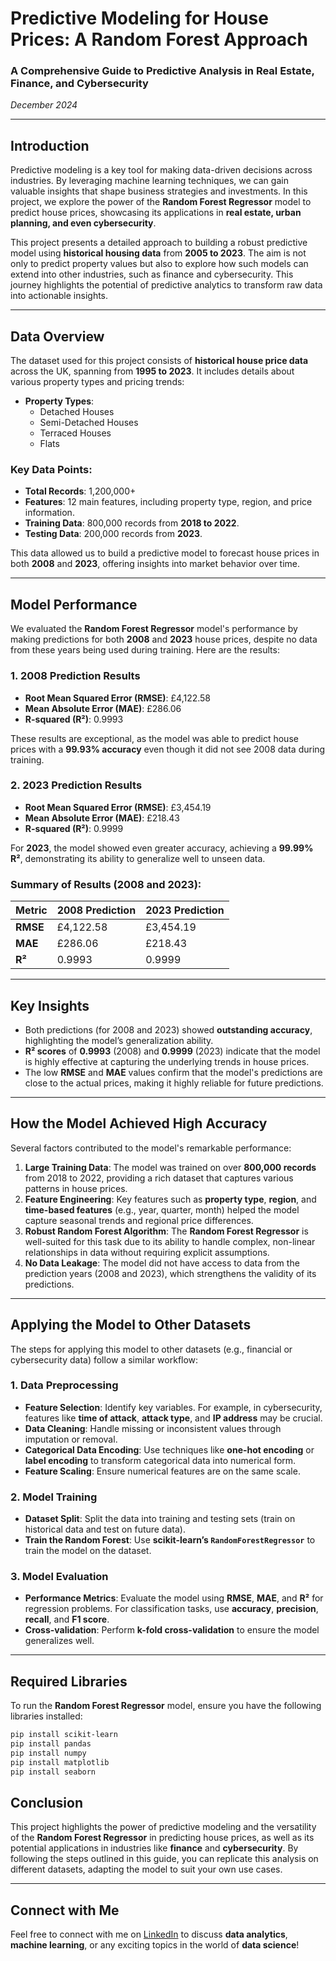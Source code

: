 # Predictive Modeling for House Prices: A Random Forest Approach

### A Comprehensive Guide to Predictive Analysis in Real Estate, Finance, and Cybersecurity

*December 2024*

---

## Introduction

Predictive modeling is a key tool for making data-driven decisions across industries. By leveraging machine learning techniques, we can gain valuable insights that shape business strategies and investments. In this project, we explore the power of the **Random Forest Regressor** model to predict house prices, showcasing its applications in **real estate, urban planning, and even cybersecurity**.

This project presents a detailed approach to building a robust predictive model using **historical housing data** from **2005 to 2023**. The aim is not only to predict property values but also to explore how such models can extend into other industries, such as finance and cybersecurity. This journey highlights the potential of predictive analytics to transform raw data into actionable insights.

---

## Data Overview

The dataset used for this project consists of **historical house price data** across the UK, spanning from **1995 to 2023**. It includes details about various property types and pricing trends:

- **Property Types**:
  - Detached Houses
  - Semi-Detached Houses
  - Terraced Houses
  - Flats

### Key Data Points:
- **Total Records**: 1,200,000+
- **Features**: 12 main features, including property type, region, and price information.
- **Training Data**: 800,000 records from **2018 to 2022**.
- **Testing Data**: 200,000 records from **2023**.

This data allowed us to build a predictive model to forecast house prices in both **2008** and **2023**, offering insights into market behavior over time.

---

## Model Performance

We evaluated the **Random Forest Regressor** model's performance by making predictions for both **2008** and **2023** house prices, despite no data from these years being used during training. Here are the results:

### 1. **2008 Prediction Results**
   - **Root Mean Squared Error (RMSE)**: £4,122.58
   - **Mean Absolute Error (MAE)**: £286.06
   - **R-squared (R²)**: 0.9993

   These results are exceptional, as the model was able to predict house prices with a **99.93% accuracy** even though it did not see 2008 data during training.

### 2. **2023 Prediction Results**
   - **Root Mean Squared Error (RMSE)**: £3,454.19
   - **Mean Absolute Error (MAE)**: £218.43
   - **R-squared (R²)**: 0.9999

   For **2023**, the model showed even greater accuracy, achieving a **99.99% R²**, demonstrating its ability to generalize well to unseen data.

### Summary of Results (2008 and 2023):

| Metric               | 2008 Prediction  | 2023 Prediction  |
|----------------------|------------------|------------------|
| **RMSE**             | £4,122.58        | £3,454.19        |
| **MAE**              | £286.06          | £218.43          |
| **R²**               | 0.9993           | 0.9999           |

---

## Key Insights

- Both predictions (for 2008 and 2023) showed **outstanding accuracy**, highlighting the model’s generalization ability.
- **R² scores** of **0.9993** (2008) and **0.9999** (2023) indicate that the model is highly effective at capturing the underlying trends in house prices.
- The low **RMSE** and **MAE** values confirm that the model's predictions are close to the actual prices, making it highly reliable for future predictions.

---

## How the Model Achieved High Accuracy

Several factors contributed to the model's remarkable performance:

1. **Large Training Data**: The model was trained on over **800,000 records** from 2018 to 2022, providing a rich dataset that captures various patterns in house prices.
2. **Feature Engineering**: Key features such as **property type**, **region**, and **time-based features** (e.g., year, quarter, month) helped the model capture seasonal trends and regional price differences.
3. **Robust Random Forest Algorithm**: The **Random Forest Regressor** is well-suited for this task due to its ability to handle complex, non-linear relationships in data without requiring explicit assumptions.
4. **No Data Leakage**: The model did not have access to data from the prediction years (2008 and 2023), which strengthens the validity of its predictions.

---

## Applying the Model to Other Datasets

The steps for applying this model to other datasets (e.g., financial or cybersecurity data) follow a similar workflow:

### 1. **Data Preprocessing**
   - **Feature Selection**: Identify key variables. For example, in cybersecurity, features like **time of attack**, **attack type**, and **IP address** may be crucial.
   - **Data Cleaning**: Handle missing or inconsistent values through imputation or removal.
   - **Categorical Data Encoding**: Use techniques like **one-hot encoding** or **label encoding** to transform categorical data into numerical form.
   - **Feature Scaling**: Ensure numerical features are on the same scale.

### 2. **Model Training**
   - **Dataset Split**: Split the data into training and testing sets (train on historical data and test on future data).
   - **Train the Random Forest**: Use **scikit-learn’s `RandomForestRegressor`** to train the model on the dataset.

### 3. **Model Evaluation**
   - **Performance Metrics**: Evaluate the model using **RMSE**, **MAE**, and **R²** for regression problems. For classification tasks, use **accuracy**, **precision**, **recall**, and **F1 score**.
   - **Cross-validation**: Perform **k-fold cross-validation** to ensure the model generalizes well.

---

## Required Libraries

To run the **Random Forest Regressor** model, ensure you have the following libraries installed:

```bash
pip install scikit-learn
pip install pandas
pip install numpy
pip install matplotlib
pip install seaborn
```

## Conclusion

This project highlights the power of predictive modeling and the versatility of the **Random Forest Regressor** in predicting house prices, as well as its potential applications in industries like **finance** and **cybersecurity**. By following the steps outlined in this guide, you can replicate this analysis on different datasets, adapting the model to suit your own use cases.

---

## Connect with Me

Feel free to connect with me on [LinkedIn](https://www.linkedin.com/in/awmr/) to discuss **data analytics**, **machine learning**, or any exciting topics in the world of **data science**!
